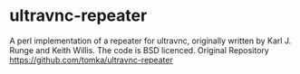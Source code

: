 # ultravnc-repeater
A perl implementation of a repeater for ultravnc, originally written by Karl J. Runge and Keith Willis. The code is BSD licenced.
Original Repository
https://github.com/tomka/ultravnc-repeater
